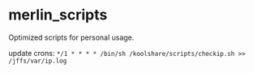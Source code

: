 # merlin_scripts
Optimized scripts for personal usage.  

update crons:
`*/1 * * * * /bin/sh /koolshare/scripts/checkip.sh >> /jffs/var/ip.log`  

